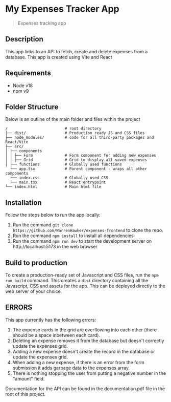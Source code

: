 # My Expenses Tracker App

> Expenses tracking app

## Description

This app links to an API to fetch, create and delete expenses from a database. This app is created using Vite and React

## Requirements

- Node v18
- npm v9

## Folder Structure

Below is an outline of the main folder and files within the project

```
/                         # root directory
├── dist/                 # Production ready JS and CSS files
├── node_modules/         # code for all third-party packages and React/Vite
├── src/
│ ├── components
│ │ ├── Form              # Form component for adding new expenses
│ │ ├── Grid              # Grid to display all saved expenses
│ ├── functions           # Globally used functions
  └── app.tsx             # Parent component - wraps all other components
  └── index.css           # Globally used CSS
  └── main.tsx            # React entrypoint
└── index.html            # Main html file
```

## Installation

Follow the steps below to run the app locally:

1. Run the command `git clone https://github.com/WarrenHawker/expenses-frontend` to clone the repo.
2. Run the command `npm install` to install all dependencies
3. Run the command `npm run dev` to start the development server on http://localhost:5173 in the web browser

## Build to production

To create a production-ready set of Javascript and CSS files, run the `npm run build` command. This creates a `dist` directory containing all the Javascript, CSS and assets for the app. This can be deployed directly to the web server of your choice.

## ERRORS

This app currently has the following errors:

1. The expense cards in the grid are overflowing into each other (there should be a space inbetween each card).
2. Deleting an expense removes it from the database but doesn't correctly update the expenses grid.
3. Adding a new expense doesn't create the record in the database or update the expenses grid.
4. When adding a new expense, if there is an error from the form submission it adds garbage data to the expenses array.
5. There is nothing stopping the user from putting a negative number in the "amount" field.

Documentation for the API can be found in the documentation.pdf file in the root of this project.
